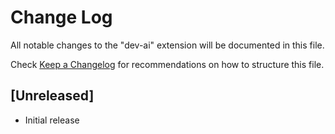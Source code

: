 # Change Log

All notable changes to the "dev-ai" extension will be documented in this file.

Check [Keep a Changelog](http://keepachangelog.com/) for recommendations on how to structure this file.

## [Unreleased]

- Initial release